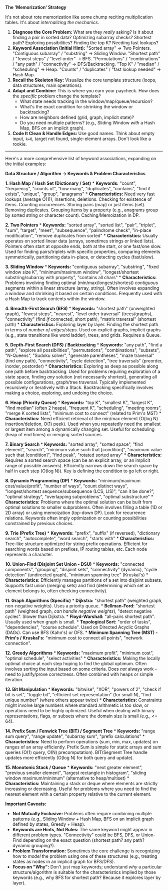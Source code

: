 **The 'Memorization' Strategy**

It's not about rote memorization like some chump reciting multiplication tables. It's about *internalizing the mechanics*.

1.  **Diagnose the Core Problem:** What are they *really* asking? Is it about finding a pair in sorted data? Optimizing subarray checks? Shortest path? Exploring possibilities? Finding the top K? Needing fast lookups?
2.  **Keyword Association (Initial Hint):** "Sorted array" -> Two Pointers. "Contiguous subarray" / "substring" -> Sliding Window. "Shortest path" / "fewest steps" / "level order" -> BFS. "Permutations" / "combinations" / "any path" / "connectivity" -> DFS/Backtracking. "Top K" / "median" / "scheduling" -> Heap. "Counts" / "duplicates" / "fast lookup needed" -> Hash Map.
3.  **Recall the Skeleton Key:** Visualize the core template structure (loops, data structures, main operations).
4.  **Adapt and Combine:** This is where you earn your paycheck. How does the *specific* problem change the template?
    *   What state needs tracking in the window/map/queue/recursion?
    *   What's the exact condition for shrinking the window or backtracking?
    *   How are neighbors defined (grid, graph, implicit state)?
    *   Do you need multiple patterns? (e.g., Sliding Window *with* a Hash Map, BFS *on* an implicit graph).
5.  **Code It Clean & Handle Edges:** Use good names. Think about empty input, `k=0`, target not found, single-element arrays. Don't look like a rookie.

---

Here's a more comprehensive list of keyword associations, expanding on the initial examples:

**Data Structure / Algorithm -> Keywords & Problem Characteristics**

**1. Hash Map / Hash Set (Dictionary / Set)**
    *   **Keywords:** "count", "frequency", "counts of", "how many", "duplicates", "contains", "find if exists", "unique", "group", "anagrams"
    *   **Characteristics:** Need very fast lookups (average O(1)), insertions, deletions. Checking for existence of items. Counting occurrences. Storing pairs (map) or just items (set). Removing duplicates. Grouping items by a property (e.g., anagrams group by sorted string or character count). Caching/Memoization in DP.

**2. Two Pointers**
    *   **Keywords:** "sorted array", "sorted list", "pair", "triplet", "sum", "target", "meet", "subsequence", "palindrome check", "in-place modification", "remove duplicates from sorted"
    *   **Characteristics:** Usually operates on sorted linear data (arrays, sometimes strings or linked lists). Pointers often start at opposite ends, both at the start, or one fast/one slow. Used for finding pairs/triplets with specific properties, comparing elements symmetrically, partitioning data in-place, or detecting cycles (fast/slow).

**3. Sliding Window**
    *   **Keywords:** "contiguous subarray", "substring", "fixed window size K", "minimum/maximum window", "longest/shortest substring/subarray with property", "contains all chars"
    *   **Characteristics:** Problems involving finding optimal (min/max/longest/shortest) *contiguous* segments within a linear structure (array, string). Often involves expanding a window and shrinking it based on certain conditions. Frequently used with a Hash Map to track contents within the window.

**4. Breadth-First Search (BFS)**
    *   **Keywords:** "shortest path" (unweighted graph), "fewest steps", "nearest", "level order traversal" (trees/graphs), "connectivity" (find *if* connected, short path), "matrix traversal" (shortest path)
    *   **Characteristics:** Exploring layer by layer. Finding the shortest path in terms of *number of edges/steps*. Used on explicit graphs, implicit graphs (e.g., state transitions like word ladder), trees, and grids. Requires a Queue.

**5. Depth-First Search (DFS) / Backtracking**
    *   **Keywords:** "any path", "find a path", "explore all possibilities", "permutations", "combinations", "subsets", "N-Queens", "Sudoku solver", "generate parentheses", "maze traversal" (find *any* path), "connectivity", "cycle detection", "tree traversals" (preorder, inorder, postorder)
    *   **Characteristics:** Exploring as deep as possible along one path before backtracking. Used for problems requiring exploration of a state space, finding *any* solution (not necessarily shortest), generating all possible configurations, graph/tree traversal. Typically implemented recursively or iteratively with a Stack. Backtracking specifically involves making a choice, exploring, and undoing the choice.

**6. Heap (Priority Queue)**
    *   **Keywords:** "top K", "smallest K", "largest K", "find median" (often 2 heaps), "frequent K", "scheduling", "meeting rooms", "merge K sorted lists", "minimum cost to connect" (related to Prim's MST)
    *   **Characteristics:** Need efficient retrieval of the min/max element (O(log N) insertion/deletion, O(1) peek). Used when you repeatedly need the smallest or largest item among a dynamically changing set. Useful for scheduling (heap of end times) or merging sorted sources.

**7. Binary Search**
    *   **Keywords:** "sorted array", "sorted space", "find element", "search", "minimum value such that [condition]", "maximum value such that [condition]", "find peak", "rotated sorted array"
    *   **Characteristics:** Requires a sorted search space (can be an explicit array, or an implicit range of possible answers). Efficiently narrows down the search space by half in each step (O(log N)). Key is defining the condition to go left or right.

**8. Dynamic Programming (DP)**
    *   **Keywords:** "minimum/maximum cost/value/profit", "number of ways", "count distinct ways", "longest/shortest sequence/subsequence (LCS, LIS)", "can it be done?", "optimal strategy", "overlapping subproblems", "optimal substructure"
    *   **Characteristics:** Problems where the optimal solution can be built from optimal solutions to smaller subproblems. Often involves filling a table (1D or 2D array) or using memoization (top-down DP). Look for recurrence relations. Keywords often imply optimization or counting possibilities constrained by previous choices.

**9. Trie (Prefix Tree)**
    *   **Keywords:** "prefix", "suffix" (if reversed), "dictionary search", "autocomplete", "word search", "starts with"
    *   **Characteristics:** Tree-like structure optimized for string prefix operations. Efficient for searching words based on prefixes, IP routing tables, etc. Each node represents a character.

**10. Union-Find (Disjoint Set Union - DSU)**
    *   **Keywords:** "connected components", "grouping", "disjoint sets", "connectivity" (dynamic), "cycle detection" (undirected graph), "minimum spanning tree" (Kruskal's)
    *   **Characteristics:** Efficiently manages partitions of a set into disjoint subsets. Supports fast union (merging sets) and find (determining which set an element belongs to, often checking connectivity).

**11. Graph Algorithms (Specific)**
    *   **Dijkstra:** "shortest path" (weighted graph, non-negative weights). Uses a priority queue.
    *   **Bellman-Ford:** "shortest path" (weighted graph, *can handle negative weights*), "detect negative cycles". Slower than Dijkstra.
    *   **Floyd-Warshall:** "all-pairs shortest path". Usually used when graph is small.
    *   **Topological Sort:** "order of tasks", "dependencies", "course schedule". Used on Directed Acyclic Graphs (DAGs). Can use BFS (Kahn's) or DFS.
    *   **Minimum Spanning Tree (MST) - Prim's / Kruskal's:** "minimum cost to connect all points", "network connection".

**12. Greedy Algorithms**
    *   **Keywords:** "maximum profit", "minimum cost", "optimal schedule", "select activities"
    *   **Characteristics:** Making the locally optimal choice at each step hoping to find the global optimum. Often involves sorting the input based on some criteria. Does *not* always work - need to justify/prove correctness. Often combined with heaps or simple iteration.

**13. Bit Manipulation**
    *   **Keywords:** "bitwise", "XOR", "powers of 2", "check if bit is set", "toggle bit", "efficient set representation" (for small N), "find unique number" (where others appear twice)
    *   **Characteristics:** Constraints might involve large numbers where standard arithmetic is too slow, or operations need to be highly optimized. Useful when dealing with binary representations, flags, or subsets where the domain size is small (e.g., <= 64).

**14. Prefix Sum / Fenwick Tree (BIT) / Segment Tree**
    *   **Keywords:** "range sum query", "range update", "subarray sum", "prefix calculations"
    *   **Characteristics:** Need to perform operations (sum, min, max, updates) on ranges of an array efficiently. Prefix Sum is simple for static arrays and sum queries (O(1) query, O(N) precomputation). BIT/Segment Tree handle updates more efficiently (O(log N) for both query and update).

**15. Monotonic Stack / Queue**
    *   **Keywords:** "next greater element", "previous smaller element", "largest rectangle in histogram", "sliding window maximum/minimum" (alternative to heap/multiset)
    *   **Characteristics:** Maintaining a stack or deque where elements are strictly increasing or decreasing. Useful for problems where you need to find the nearest element with a certain property relative to the current element.

**Important Caveats:**

*   **Not Mutually Exclusive:** Problems often require combining multiple patterns (e.g., Sliding Window + Hash Map, BFS on an implicit graph defined by states, Greedy + Heap).
*   **Keywords are Hints, Not Rules:** The same keyword might appear in different problem types. "Connectivity" could be BFS, DFS, or Union-Find depending on the exact question (shortest path? any path? dynamic grouping?).
*   **Problem Transformation:** Sometimes the core challenge is recognizing how to *model* the problem using one of these structures (e.g., treating states as nodes in an implicit graph for BFS/DFS).
*   **Focus on "Why":** Don't just map keywords; understand *why* a particular structure/algorithm is suitable for the characteristics implied by those keywords (e.g., why BFS for shortest path? Because it explores layer by layer).
